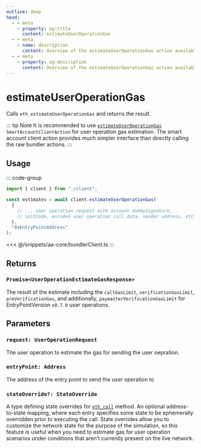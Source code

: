 ```yaml
---
outline: deep
head:
  - - meta
    - property: og:title
      content: estimateUserOperationGas
  - - meta
    - name: description
      content: Overview of the estimateUserOperationGas action available on the BundlerClient
  - - meta
    - property: og:description
      content: Overview of the estimateUserOperationGas action available on the BundlerClient
---
```


# estimateUserOperationGas

Calls `eth_estimateUserOperationGas` and returns the result.

::: tip Note
It is recommended to use [`estimateUserOperationGas`](/packages/aa-core/smart-account-client/actions/estimateUserOperationGas) `SmartAccountClientAction` for user operation gas estimation. The smart account client action provides much simpler interface than directly calling the raw bundler actions.
:::

## Usage

::: code-group

```ts [example.ts]
import { client } from "./client";

const estimates = await client.estimateUserOperationGas(
  {
    // ... user operation request with account dummySignature,
    // initCode, encoded user operation call data, sender address, etc.
  },
  "0xEntryPointAddress"
);
```

<<< @/snippets/aa-core/bundlerClient.ts
:::

## Returns

### `Promise<UserOperationEstimateGasResponse>`

The result of the estimate including the `callGasLimit`, `verificationGasLimit`, `preVerificationGas`, and additionally, `paymasterVerificationGasLimit` for EntryPointVersion `v0.7.0` user operations.

## Parameters

### `request: UserOperationRequest`

The user operation to estimate the gas for sending the user oepration.

### `entryPoint: Address`

The address of the entry point to send the user operation to

### `stateOverride?: StateOverride`

A type defining state overrides for [`eth_call`](https://geth.ethereum.org/docs/interacting-with-geth/rpc/ns-eth#eth-call) method. An optional address-to-state mapping, where each entry specifies some state to be ephemerally overridden prior to executing the call.
State overrides allow you to customize the network state for the purpose of the simulation, so this feature is useful when you need to estimate gas for user operation scenarios under conditions that aren’t currently present on the live network.
